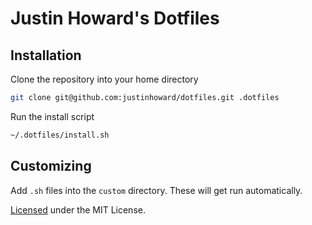 # Justin Howard's Dotfiles

## Installation

Clone the repository into your home directory

``` bash
git clone git@github.com:justinhoward/dotfiles.git .dotfiles
```

Run the install script
``` bash
~/.dotfiles/install.sh
```

## Customizing

Add `.sh` files into the `custom` directory. These will get run automatically.

[Licensed](LICENSE.txt) under the MIT License.